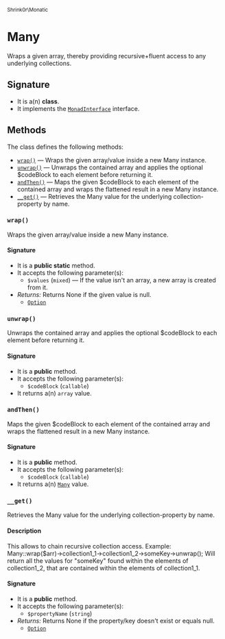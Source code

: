 <small>Shrink0r\Monatic</small>

Many
====

Wraps a given array, thereby providing recursive+fluent access to any underlying collections.

Signature
---------

- It is a(n) **class**.
- It implements the [`MonadInterface`](../../Shrink0r/Monatic/MonadInterface.md) interface.

Methods
-------

The class defines the following methods:

- [`wrap()`](#wrap) &mdash; Wraps the given array/value inside a new Many instance.
- [`unwrap()`](#unwrap) &mdash; Unwraps the contained array and applies the optional $codeBlock to each element before returning it.
- [`andThen()`](#andThen) &mdash; Maps the given $codeBlock to each element of the contained array
and wraps the flattened result in a new Many instance.
- [`__get()`](#__get) &mdash; Retrieves the Many value for the underlying collection-property by name.

### `wrap()` <a name="wrap"></a>

Wraps the given array/value inside a new Many instance.

#### Signature

- It is a **public static** method.
- It accepts the following parameter(s):
    - `$values` (`mixed`) &mdash; If the value isn&#039;t an array, a new array is created from it.
- _Returns:_ Returns None if the given value is null.
    - [`Option`](../../Shrink0r/Monatic/Option.md)

### `unwrap()` <a name="unwrap"></a>

Unwraps the contained array and applies the optional $codeBlock to each element before returning it.

#### Signature

- It is a **public** method.
- It accepts the following parameter(s):
    - `$codeBlock` (`callable`)
- It returns a(n) `array` value.

### `andThen()` <a name="andThen"></a>

Maps the given $codeBlock to each element of the contained array
and wraps the flattened result in a new Many instance.

#### Signature

- It is a **public** method.
- It accepts the following parameter(s):
    - `$codeBlock` (`callable`)
- It returns a(n) [`Many`](../../Shrink0r/Monatic/Many.md) value.

### `__get()` <a name="__get"></a>

Retrieves the Many value for the underlying collection-property by name.

#### Description

This allows to chain recursive collection access.
Example: Many::wrap($arr)-&gt;collection1_1-&gt;collection1_2-&gt;someKey-&gt;unwrap();
Will return all the values for &quot;someKey&quot; found within the elements of collection1_2,
that are contained within the elements of collection1_1.

#### Signature

- It is a **public** method.
- It accepts the following parameter(s):
    - `$propertyName` (`string`)
- _Returns:_ Returns None if the property/key doesn&#039;t exist or equals null.
    - [`Option`](../../Shrink0r/Monatic/Option.md)

